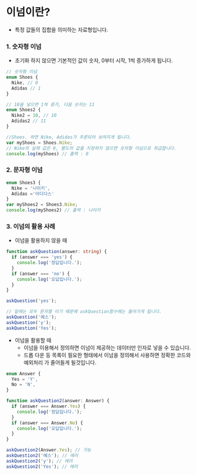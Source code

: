 # 이넘이란?

- 특정 값들의 집합을 의미하는 자료형입니다.



### 1. 숫자형 이넘

- 초기화 하지 않으면 기본적인 값이 숫자, 0부터 시작, 1씩 증가하게 됩니다.

```typescript
// 숫자형 이넘 
enum Shoes {
  Nike, // 0
  Adidas // 1
}

// 10을 넣으면 1씩 증가, 다음 숫자는 11
enum Shoes2 {
  Nike2 = 10, // 10
  Adidas2 // 11
}

//Shoes. 하면 Nike, Adidas가 추론되어 보여지게 됩니다.
var myShoes = Shoes.Nike;
// Nike의 실제 값은 0, 별도의 값을 지정하지 않으면 숫자형 이넘으로 취급합니다.
console.log(myShoes) // 출력 : 0
```



### 2. 문자형 이넘

```typescript
enum Shoes3 {
  Nike = '나이키',
  Adidas ='아디다스'
}
var myShoes2 = Shoes3.Nike;
console.log(myShoes2) // 출력 : 나이키
```



### 3. 이넘의 활용 사례

- 이넘을 활용하지 않을 때

```typescript
function askQuestion(answer: string) {
  if (answer === 'yes') {
    console.log('정답입니다.');    
  }
  if (answer === 'no') {
    console.log('오답입니다.');
  }
}

askQuestion('yes');

// 밑에는 모두 문자열 이기 때문에 askQuestion함수에는 들어가게 됩니다.
askQuestion('예스');
askQuestion('y');
askQuestion('Yes');
```



- 이넘을 활용할 때
  - 이넘을 이용해서 정의하면 이넘이 제공하는 데이터만 인자로 넣을 수 있습니다.
  - 드롭 다운 등 목록이 필요한 형태에서 이넘을 정의해서 사용하면 정확한 코드와 예외처리 가 줄어들게 될것입니다.

```typescript
enum Answer {
  Yes = 'Y',
  No = 'N',
}

function askQuestion2(answer: Answer) {
  if (answer === Answer.Yes) {
    console.log('정답입니다.');    
  }
  if (answer === Answer.No) {
    console.log('오답입니다.');
  }
}

askQuestion2(Answer.Yes); // 가능
askQuestion2('예스'); // 에러
askQuestion2('y'); // 에러
askQuestion2('Yes'); // 에러
```

